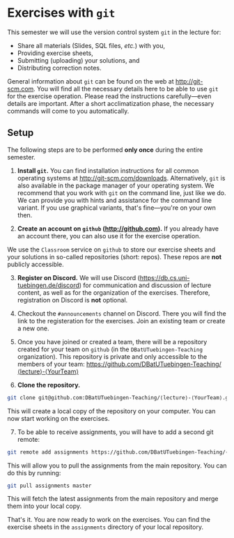 # Exercises with `git`

This semester we will use the version control system `git` in the lecture for:
- Share all materials (Slides, SQL files, _etc._) with you,
- Providing exercise sheets,
- Submitting (uploading) your solutions, and
- Distributing correction notes.

General information about `git` can be found on the web at http://git-scm.com. You will find all the necessary details here to be able to use `git` for the exercise operation. Please read the instructions carefully—even details are important. After a short acclimatization phase, the necessary commands will come to you automatically.

## Setup

The following steps are to be performed **only once** during the entire semester.

1. **Install `git`.** You can find installation instructions for all common operating systems at http://git-scm.com/downloads. Alternatively, `git` is also available in the package manager of your operating system. We recommend that you work with `git` on the command line, just like we do. We can provide you with hints and assistance for the command line variant. If you use graphical variants, that's fine—you're on your own then.

2. **Create an account on `github` (http://github.com).** If you already have an account there, you can also use it for the exercise operation.

  We use the `Classroom` service on `github` to store our exercise sheets and your solutions in so-called repositories (short: repos). These repos are **not** publicly accessible.

3. **Register on Discord.** We will use Discord (https://db.cs.uni-tuebingen.de/discord) for communication and discussion of lecture content, as well as for the organization of the exercises. Therefore, registration on Discord is **not** optional.

4. Checkout the `#announcements` channel on Discord. There you will find the link to the registeration for the exercises. Join an existing team or create a new one.

5. Once you have joined or created a team, there will be a repository created for your team on `github` (in the `DBatUTuebingen-Teaching` organization). This repository is private and only accessible to the members of your team:
  https://github.com/DBatUTuebingen-Teaching/⟨lecture⟩-⟨YourTeam⟩

6. **Clone the repository.**
  ```bash
  git clone git@github.com:DBatUTuebingen-Teaching/⟨lecture⟩-⟨YourTeam⟩.git
  ```
  This will create a local copy of the repository on your computer. You can now start working on the exercises.

7. To be able to receive assignments, you will have to add a second git remote:
  ```bash
  git remote add assignments https://github.com/DBatUTuebingen-Teaching/⟨lecture⟩.git
  ```
  This will allow you to pull the assignments from the main repository. You can do this by running:
  ```bash
  git pull assignments master
  ```
  This will fetch the latest assignments from the main repository and merge them into your local copy.

That's it. You are now ready to work on the exercises. You can find the exercise sheets in the `assignments` directory of your local repository.